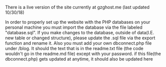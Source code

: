 There is a live version of the site currently at gzghost.me (last updated 10/30/18)

In order to properly set up the website with the PHP databases on your personal machine
you must import the database via the file labeled "database.sql". If you make changes to the database, 
outside of data(I.E. new table or changed structure), please update the .sql file via the export function and rename it. 
Also you must add your own dbconnect.php file under /blog. It should the text that is in the readme.txt file (the code wouldn't go in the readme.md file)
except with your password. if this file(the dbconnect.php) gets updated at anytime, it should also be updated here
